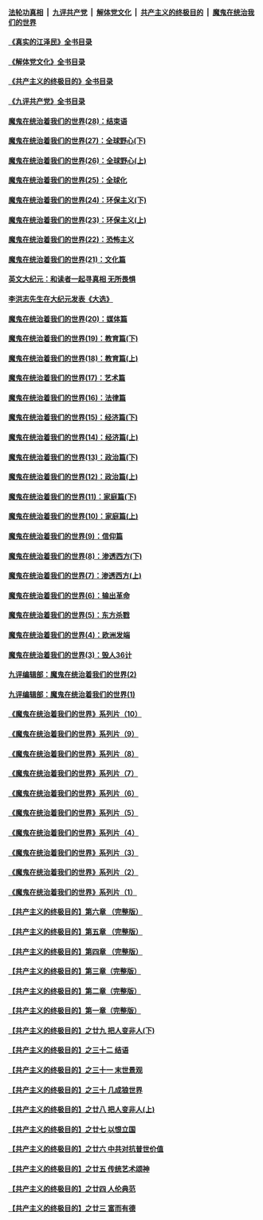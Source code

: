 ####  [法轮功真相](../../../../basic/blob/master/README.md?t=06110831) &nbsp;|&nbsp; [九评共产党](../../../../9ping.md/blob/master/README.md?t=06110831) &nbsp;|&nbsp; [解体党文化](../../../../jtdwh.md/blob/master/README.md?t=06110831)  &nbsp;|&nbsp; [共产主义的终极目的](../../../../gczydzjmd.md/blob/master/README.md?t=06110831) &nbsp;|&nbsp; [魔鬼在统治我们的世界](../../../../mgztzwmdsj.md/blob/master/README.md?t=06110831) 

#### [《真实的江泽民》全书目录](../pages/nsc422/n13721399.md?t=06110831) 

#### [《解体党文化》全书目录](../pages/nsc422/n13721157.md?t=06110831) 

#### [《共产主义的终极目的》全书目录](../pages/nsc422/n13721048.md?t=06110831) 

#### [《九评共产党》全书目录](../pages/nsc422/n13708085.md?t=06110831) 

#### [魔鬼在统治着我们的世界(28)：结束语](../pages/nsc422/n10936246.md?t=06110831) 

#### [魔鬼在统治着我们的世界(27)：全球野心(下)](../pages/nsc422/n10928319.md?t=06110831) 

#### [魔鬼在统治着我们的世界(26)：全球野心(上)](../pages/nsc422/n10900318.md?t=06110831) 

#### [魔鬼在统治着我们的世界(25)：全球化](../pages/nsc422/n10788205.md?t=06110831) 

#### [魔鬼在统治着我们的世界(24)：环保主义(下)](../pages/nsc422/n10695307.md?t=06110831) 

#### [魔鬼在统治着我们的世界(23)：环保主义(上)](../pages/nsc422/n10688613.md?t=06110831) 

#### [魔鬼在统治着我们的世界(22)：恐怖主义](../pages/nsc422/n10614727.md?t=06110831) 

#### [魔鬼在统治着我们的世界(21)：文化篇](../pages/nsc422/n10597706.md?t=06110831) 

#### [英文大纪元：和读者一起寻真相 无所畏惧](../pages/nsc422/n12542027.md?t=06110831) 

#### [李洪志先生在大纪元发表《大选》](../pages/nsc422/n12534746.md?t=06110831) 

#### [魔鬼在统治着我们的世界(20)：媒体篇](../pages/nsc422/n10586579.md?t=06110831) 

#### [魔鬼在统治着我们的世界(19)：教育篇(下)](../pages/nsc422/n10564808.md?t=06110831) 

#### [魔鬼在统治着我们的世界(18)：教育篇(上)](../pages/nsc422/n10526970.md?t=06110831) 

#### [魔鬼在统治着我们的世界(17)：艺术篇](../pages/nsc422/n10499093.md?t=06110831) 

#### [魔鬼在统治着我们的世界(16)：法律篇](../pages/nsc422/n10485969.md?t=06110831) 

#### [魔鬼在统治着我们的世界(15)：经济篇(下)](../pages/nsc422/n10469975.md?t=06110831) 

#### [魔鬼在统治着我们的世界(14)：经济篇(上)](../pages/nsc422/n10457370.md?t=06110831) 

#### [魔鬼在统治着我们的世界(13)：政治篇(下)](../pages/nsc422/n10448270.md?t=06110831) 

#### [魔鬼在统治着我们的世界(12)：政治篇(上)](../pages/nsc422/n10444576.md?t=06110831) 

#### [魔鬼在统治着我们的世界(11)：家庭篇(下)](../pages/nsc422/n10440961.md?t=06110831) 

#### [魔鬼在统治着我们的世界(10)：家庭篇(上)](../pages/nsc422/n10435448.md?t=06110831) 

#### [魔鬼在统治着我们的世界(9)：信仰篇](../pages/nsc422/n10432159.md?t=06110831) 

#### [魔鬼在统治着我们的世界(8)：渗透西方(下)](../pages/nsc422/n10429603.md?t=06110831) 

#### [魔鬼在统治着我们的世界(7)：渗透西方(上)](../pages/nsc422/n10426013.md?t=06110831) 

#### [魔鬼在统治着我们的世界(6)：输出革命](../pages/nsc422/n10421536.md?t=06110831) 

#### [魔鬼在统治着我们的世界(5)：东方杀戮](../pages/nsc422/n10417707.md?t=06110831) 

#### [魔鬼在统治着我们的世界(4)：欧洲发端](../pages/nsc422/n10414890.md?t=06110831) 

#### [魔鬼在统治着我们的世界(3)：毁人36计](../pages/nsc422/n10411583.md?t=06110831) 

#### [九评编辑部：魔鬼在统治着我们的世界(2)](../pages/nsc422/n10410036.md?t=06110831) 

#### [九评编辑部：魔鬼在统治着我们的世界(1)](../pages/nsc422/n10406825.md?t=06110831) 

#### [《魔鬼在统治着我们的世界》系列片（10）](../pages/nsc422/n12292670.md?t=06110831) 

#### [《魔鬼在统治着我们的世界》系列片（9）](../pages/nsc422/n12290859.md?t=06110831) 

#### [《魔鬼在统治着我们的世界》系列片（8）](../pages/nsc422/n12287445.md?t=06110831) 

#### [《魔鬼在统治着我们的世界》系列片（7）](../pages/nsc422/n12283425.md?t=06110831) 

#### [《魔鬼在统治着我们的世界》系列片（6）](../pages/nsc422/n12282314.md?t=06110831) 

#### [《魔鬼在统治着我们的世界》系列片（5）](../pages/nsc422/n12281419.md?t=06110831) 

#### [《魔鬼在统治着我们的世界》系列片（4）](../pages/nsc422/n12274024.md?t=06110831) 

#### [《魔鬼在统治着我们的世界》系列片（3）](../pages/nsc422/n12271322.md?t=06110831) 

#### [《魔鬼在统治着我们的世界》系列片（2）](../pages/nsc422/n12269049.md?t=06110831) 

#### [《魔鬼在统治着我们的世界》系列片（1）](../pages/nsc422/n12267575.md?t=06110831) 

#### [【共产主义的终极目的】第六章 （完整版）](../pages/nsc422/n11428913.md?t=06110831) 

#### [【共产主义的终极目的】第五章 （完整版）](../pages/nsc422/n11428912.md?t=06110831) 

#### [【共产主义的终极目的】第四章 （完整版）](../pages/nsc422/n11428907.md?t=06110831) 

#### [【共产主义的终极目的】第三章（完整版）](../pages/nsc422/n11428848.md?t=06110831) 

#### [【共产主义的终极目的】第二章（完整版）](../pages/nsc422/n11428831.md?t=06110831) 

#### [【共产主义的终极目的】第一章（完整版）](../pages/nsc422/n11417651.md?t=06110831) 

#### [【共产主义的终极目的】之廿九 把人变非人(下)](../pages/nsc422/n11344140.md?t=06110831) 

#### [【共产主义的终极目的】之三十二 结语](../pages/nsc422/n11360535.md?t=06110831) 

#### [【共产主义的终极目的】之三十一 末世景观](../pages/nsc422/n11351129.md?t=06110831) 

#### [【共产主义的终极目的】之三十 几成狼世界](../pages/nsc422/n11348280.md?t=06110831) 

#### [【共产主义的终极目的】之廿八 把人变非人(上)](../pages/nsc422/n11340492.md?t=06110831) 

#### [【共产主义的终极目的】之廿七 以恨立国](../pages/nsc422/n11336944.md?t=06110831) 

#### [【共产主义的终极目的】之廿六 中共对抗普世价值](../pages/nsc422/n11324785.md?t=06110831) 

#### [【共产主义的终极目的】之廿五 传统艺术颂神](../pages/nsc422/n11296396.md?t=06110831) 

#### [【共产主义的终极目的】之廿四 人伦典范](../pages/nsc422/n11296397.md?t=06110831) 

#### [【共产主义的终极目的】之廿三 富而有德](../pages/nsc422/n11283598.md?t=06110831) 

